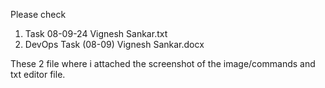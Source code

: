 Please check 
1. Task 08-09-24 Vignesh Sankar.txt
2. DevOps Task (08-09) Vignesh Sankar.docx

These 2 file where i attached the screenshot of the image/commands and txt editor file.

